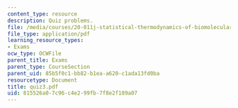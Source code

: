 ```yaml
---
content_type: resource
description: Quiz problems.
file: /media/courses/20-011j-statistical-thermodynamics-of-biomolecular-systems-be-011j-spring-2004/815526a07c96c4e299fb7f8e2f189a07_quiz3.pdf
file_type: application/pdf
learning_resource_types:
- Exams
ocw_type: OCWFile
parent_title: Exams
parent_type: CourseSection
parent_uid: 85b5f0c1-bb82-b1ea-a620-c1ada13fd0ba
resourcetype: Document
title: quiz3.pdf
uid: 815526a0-7c96-c4e2-99fb-7f8e2f189a07
---
```

